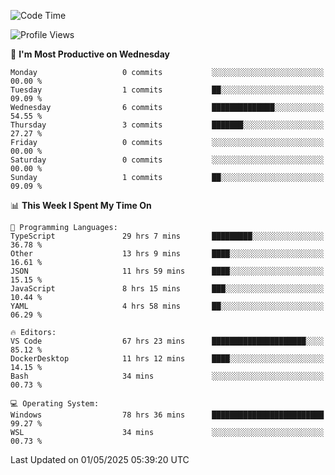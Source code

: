 <!--START_SECTION:waka-->
![Code Time](http://img.shields.io/badge/Code%20Time-4%2C811%20hrs%2051%20mins-blue)

![Profile Views](http://img.shields.io/badge/Profile%20Views-0-blue)

📅 **I'm Most Productive on Wednesday** 

```text
Monday                   0 commits           ░░░░░░░░░░░░░░░░░░░░░░░░░   00.00 % 
Tuesday                  1 commits           ██░░░░░░░░░░░░░░░░░░░░░░░   09.09 % 
Wednesday                6 commits           ██████████████░░░░░░░░░░░   54.55 % 
Thursday                 3 commits           ███████░░░░░░░░░░░░░░░░░░   27.27 % 
Friday                   0 commits           ░░░░░░░░░░░░░░░░░░░░░░░░░   00.00 % 
Saturday                 0 commits           ░░░░░░░░░░░░░░░░░░░░░░░░░   00.00 % 
Sunday                   1 commits           ██░░░░░░░░░░░░░░░░░░░░░░░   09.09 % 
```


📊 **This Week I Spent My Time On** 

```text
💬 Programming Languages: 
TypeScript               29 hrs 7 mins       █████████░░░░░░░░░░░░░░░░   36.78 % 
Other                    13 hrs 9 mins       ████░░░░░░░░░░░░░░░░░░░░░   16.61 % 
JSON                     11 hrs 59 mins      ████░░░░░░░░░░░░░░░░░░░░░   15.15 % 
JavaScript               8 hrs 15 mins       ███░░░░░░░░░░░░░░░░░░░░░░   10.44 % 
YAML                     4 hrs 58 mins       ██░░░░░░░░░░░░░░░░░░░░░░░   06.29 % 

🔥 Editors: 
VS Code                  67 hrs 23 mins      █████████████████████░░░░   85.12 % 
DockerDesktop            11 hrs 12 mins      ████░░░░░░░░░░░░░░░░░░░░░   14.15 % 
Bash                     34 mins             ░░░░░░░░░░░░░░░░░░░░░░░░░   00.73 % 

💻 Operating System: 
Windows                  78 hrs 36 mins      █████████████████████████   99.27 % 
WSL                      34 mins             ░░░░░░░░░░░░░░░░░░░░░░░░░   00.73 % 
```


 Last Updated on 01/05/2025 05:39:20 UTC
<!--END_SECTION:waka-->
